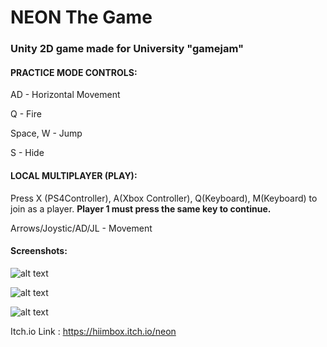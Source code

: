 # NEON The Game
### Unity 2D game made for University "gamejam"


#### PRACTICE MODE CONTROLS:

AD - Horizontal Movement

Q - Fire

Space, W - Jump

S - Hide


#### LOCAL MULTIPLAYER (PLAY):

Press X (PS4Controller), A(Xbox Controller), Q(Keyboard), M(Keyboard) to join as a player. **Player 1 must press the same key to continue.**

Arrows/Joystic/AD/JL - Movement


#### Screenshots: 

![alt text](https://img.itch.zone/aW1hZ2UvNjc2MTEyLzM3MDU0NDMucG5n/347x500/4tg%2F7w.png)

![alt text](https://img.itch.zone/aW1hZ2UvNjc2MTEyLzM3MDU0NTUucG5n/347x500/P1JJgt.png)

![alt text](https://img.itch.zone/aW1hZ2UvNjc2MTEyLzM3MDU0NTYucG5n/347x500/9dX1hE.png)


Itch.io Link : https://hiimbox.itch.io/neon
